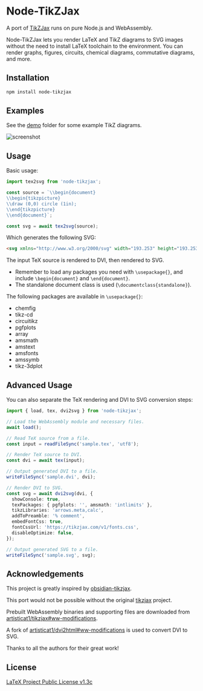# Node-TikZJax

A port of [TikZJax](https://tikzjax.com) runs on pure Node.js and WebAssembly.

Node-TikZJax lets you render LaTeX and TikZ diagrams to SVG images without the need to install LaTeX toolchain to the environment. You can render graphs, figures, circuits, chemical diagrams, commutative diagrams, and more.

## Installation

```bash
npm install node-tikzjax
```

## Examples

See the [demo](demo) folder for some example TikZ diagrams.

![screenshot](https://github.com/prinsss/node-tikzjax/raw/main/demo/screenshot.png)

## Usage

Basic usage:

```typescript
import tex2svg from 'node-tikzjax';

const source = `\\begin{document}
\\begin{tikzpicture}
\\draw (0,0) circle (1in);
\\end{tikzpicture}
\\end{document}`;

const svg = await tex2svg(source);
```

Which generates the following SVG:

```html
<svg xmlns="http://www.w3.org/2000/svg" width="193.253" height="193.253" viewBox="-72 -72 144.94 144.94"><path fill="none" stroke="#000" stroke-miterlimit="10" stroke-width=".4" d="M72.47.2c0-39.914-32.356-72.27-72.27-72.27S-72.07-39.714-72.07.2-39.714 72.47.2 72.47 72.47 40.114 72.47.2ZM.2.2"/></svg>
```

The input TeX source is rendered to DVI, then rendered to SVG.

- Remember to load any packages you need with `\usepackage{}`, and include `\begin{document}` and `\end{document}`.
- The standalone document class is used (`\documentclass{standalone}`).

The following packages are available in `\usepackage{}`:

- chemfig
- tikz-cd
- circuitikz
- pgfplots
- array
- amsmath
- amstext
- amsfonts
- amssymb
- tikz-3dplot

## Advanced Usage

You can also separate the TeX rendering and DVI to SVG conversion steps:

```typescript
import { load, tex, dvi2svg } from 'node-tikzjax';

// Load the WebAssembly module and necessary files.
await load();

// Read TeX source from a file.
const input = readFileSync('sample.tex', 'utf8');

// Render TeX source to DVI.
const dvi = await tex(input);

// Output generated DVI to a file.
writeFileSync('sample.dvi', dvi);

// Render DVI to SVG.
const svg = await dvi2svg(dvi, {
  showConsole: true,
  texPackages: { pgfplots: '', amsmath: 'intlimits' },
  tikzLibraries: 'arrows.meta,calc',
  addToPreamble: '% comment',
  embedFontCss: true,
  fontCssUrl: 'https://tikzjax.com/v1/fonts.css',
  disableOptimize: false,
});

// Output generated SVG to a file.
writeFileSync('sample.svg', svg);
```

## Acknowledgements

This project is greatly inspired by [obsidian-tikzjax](https://github.com/artisticat1/obsidian-tikzjax).

This port would not be possible without the original [tikzjax](https://github.com/kisonecat/tikzjax) project.

Prebuilt WebAssembly binaries and supporting files are downloaded from [artisticat1/tikzjax#ww-modifications](https://github.com/artisticat1/tikzjax/tree/ww-modifications).

A fork of [artisticat1/dvi2html#ww-modifications](https://github.com/artisticat1/dvi2html/tree/ww-modifications) is used to convert DVI to SVG.

Thanks to all the authors for their great work!

## License

[LaTeX Project Public License v1.3c](LICENSE)
